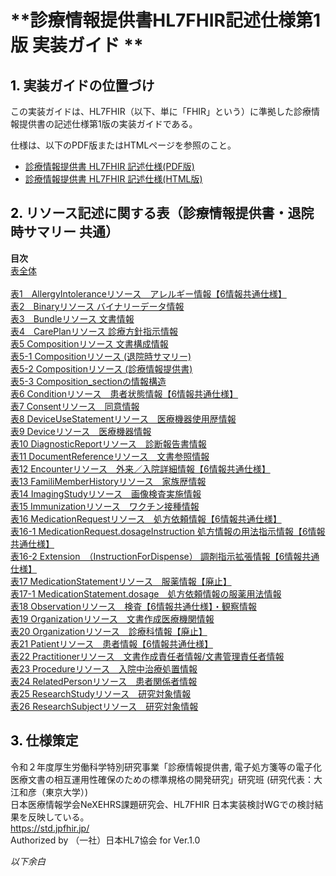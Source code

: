 <style type="text/css">

table {
  border: solid 1px black;
  border-collapse: collapse;
}
 
table td {
  border: solid 1px black;

}

table th {
  border: solid 1px black;
}
   h1 {
      counter-reset: chapter;
    }

    h2 {
      counter-reset: sub-chapter;
    }

    h3 {
      counter-reset: section;
    }

    h4 {
      counter-reset: sub-section;
    }

    h5 {
      counter-reset: composite;
    }

    h6 {
      counter-reset: sub-composite;
    }

    h1:before {
      color: black;
      counter-increment: bchapter;
      content:  " ";
    }

    h2:before {
      color: black;
      counter-increment: chapter;
      content: counter(chapter) ". ";
    }

    h3:before {
      color: black;
      counter-increment: sub-chapter;
      content: counter(chapter) "."counter(sub-chapter) ". ";
    }


    h4:before {
      color: black;
      counter-increment: section;
      content: counter(chapter) "."counter(sub-chapter) "."counter(section) " ";
    }

    h5:before {
      color: black;
      counter-increment: sub-section;
      content: counter(chapter) "."counter(sub-chapter) "."counter(section) "."counter(sub-section) " ";
    }

    h6:before {
      color: black;
      counter-increment: sub-sub-section;
      content: "　　"counter(sub-sub-section) "）";
    }

</style>


<a id="top"></a>

# **診療情報提供書HL7FHIR記述仕様第1版 実装ガイド **

## 実装ガイドの位置づけ
この実装ガイドは、HL7FHIR（以下、単に「FHIR」という）に準拠した診療情報提供書の記述仕様第1版の実装ガイドである。

仕様は、以下のPDF版またはHTMLページを参照のこと。

  - [診療情報提供書 HL7FHIR 記述仕様(PDF版)](https://std.jpfhir.jp/stddoc/eReferralFHIR_v1x.pdf)
  - [診療情報提供書 HL7FHIR 記述仕様(HTML版)](https://std.jpfhir.jp/stddoc/eReferralFHIR_v1x.html)


## リソース記述に関する表（診療情報提供書・退院時サマリー 共通）
**目次**<br>
[表全体](https://std.jpfhir.jp/stddoc/commonTablesFHIR_v1x.html)<br><br>
[表1　AllergyIntoleranceリソース　アレルギー情報【6情報共通仕様】](https://std.jpfhir.jp/stddoc/commonTablesFHIR_v1x.html#表1)<br>
[表2　Binaryリソース バイナリーデータ情報](https://std.jpfhir.jp/stddoc/commonTablesFHIR_v1x.html#表2)<br>
[表3　Bundleリソース  文書情報](https://std.jpfhir.jp/stddoc/commonTablesFHIR_v1x.html#表3)<br>
[表4　CarePlanリソース  診療方針指示情報](https://std.jpfhir.jp/stddoc/commonTablesFHIR_v1x.html#表4)<br>
[表5	Compositionリソース 文書構成情報](https://std.jpfhir.jp/stddoc/commonTablesFHIR_v1x.html#表5)<br>
[表5-1	Compositionリソース (退院時サマリー)](https://std.jpfhir.jp/stddoc/commonTablesFHIR_v1x.html#表5_1)<br>
[表5-2	Compositionリソース (診療情報提供書)](https://std.jpfhir.jp/stddoc/commonTablesFHIR_v1x.html#表5_2)<br>
[表5-3	Composition_sectionの情報構造](https://std.jpfhir.jp/stddoc/commonTablesFHIR_v1x.html#表5_3)<br>
[表6	Conditionリソース　患者状態情報【6情報共通仕様】](https://std.jpfhir.jp/stddoc/commonTablesFHIR_v1x.html#表6)<br>
[表7	Consentリソース　同意情報](https://std.jpfhir.jp/stddoc/commonTablesFHIR_v1x.html#表7)<br>
[表8	DeviceUseStatementリソース　医療機器使用歴情報](https://std.jpfhir.jp/stddoc/commonTablesFHIR_v1x.html#表8)<br>
[表9	Deviceリソース　医療機器情報](https://std.jpfhir.jp/stddoc/commonTablesFHIR_v1x.html#表9)<br>
[表10	DiagnosticReportリソース　診断報告書情報](https://std.jpfhir.jp/stddoc/commonTablesFHIR_v1x.html#表10)<br>
[表11	DocumentReferenceリソース　文書参照情報](https://std.jpfhir.jp/stddoc/commonTablesFHIR_v1x.html#表11)<br>
[表12	Encounterリソース　外来／入院詳細情報【6情報共通仕様】](https://std.jpfhir.jp/stddoc/commonTablesFHIR_v1x.html#表12)<br>
[表13	FamiliMemberHistoryリソース　家族歴情報](https://std.jpfhir.jp/stddoc/commonTablesFHIR_v1x.html#表13)<br>
[表14	ImagingStudyリソース　画像検査実施情報](https://std.jpfhir.jp/stddoc/commonTablesFHIR_v1x.html#表14)<br>
[表15	Immunizationリソース　ワクチン接種情報](https://std.jpfhir.jp/stddoc/commonTablesFHIR_v1x.html#表15)<br>
[表16	MedicationRequestリソース　処方依頼情報【6情報共通仕様】](https://std.jpfhir.jp/stddoc/commonTablesFHIR_v1x.html#表16)<br>
[表16-1	MedicationRequest.dosageInstruction  処方情報の用法指示情報【6情報共通仕様】](https://std.jpfhir.jp/stddoc/commonTablesFHIR_v1x.html#表16_1)<br>
[表16-2	Extension　（InstructionForDispense） 調剤指示拡張情報【6情報共通仕様】](https://std.jpfhir.jp/stddoc/commonTablesFHIR_v1x.html#表16_2)<br>
[表17	MedicationStatementリソース　服薬情報【廃止】](https://std.jpfhir.jp/stddoc/commonTablesFHIR_v1x.html#表17)<br>
[表17-1	MedicationStatement.dosage　処方依頼情報の服薬用法情報](https://std.jpfhir.jp/stddoc/commonTablesFHIR_v1x.html#表17-1)<br>
[表18	Observationリソース　検査【6情報共通仕様】・観察情報](https://std.jpfhir.jp/stddoc/commonTablesFHIR_v1x.html#表18)<br>
[表19	Organizationリソース　文書作成医療機関情報](https://std.jpfhir.jp/stddoc/commonTablesFHIR_v1x.html#表19)<br>
[表20	Organizationリソース　診療科情報【廃止】](https://std.jpfhir.jp/stddoc/commonTablesFHIR_v1x.html#表20)<br>
[表21	Patientリソース　患者情報【6情報共通仕様】](https://std.jpfhir.jp/stddoc/commonTablesFHIR_v1x.html#表21)<br>
[表22	Practitionerリソース　文書作成責任者情報/文書管理責任者情報](https://std.jpfhir.jp/stddoc/commonTablesFHIR_v1x.html#表22)<br>
[表23	Procedureリソース　入院中治療処置情報](https://std.jpfhir.jp/stddoc/commonTablesFHIR_v1x.html#表23)<br>
[表24	RelatedPersonリソース　患者関係者情報](https://std.jpfhir.jp/stddoc/commonTablesFHIR_v1x.html#表24)<br>
[表25	ResearchStudyリソース　研究対象情報](https://std.jpfhir.jp/stddoc/commonTablesFHIR_v1x.html#表25)<br>
[表26	ResearchSubjectリソース　研究対象情報](https://std.jpfhir.jp/stddoc/commonTablesFHIR_v1x.html#表26)<br>

## 仕様策定
令和２年度厚生労働科学特別研究事業「診療情報提供書, 電子処方箋等の電子化医療文書の相互運用性確保のための標準規格の開発研究」研究班 (研究代表：大江和彦（東京大学）)<br>
日本医療情報学会NeXEHRS課題研究会、HL7FHIR 日本実装検討WGでの検討結果を反映している。<br>
https://std.jpfhir.jp/<br>
Authorized by （一社）日本HL7協会 for Ver.1.0<br>

*以下余白*